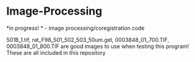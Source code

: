 # Image-Processing
*in progress! * -  image processing/coregistration code

501B_1.tif, rat_F98_501_502_503_50um.gel, 0003848_01_700.TIF, 0003848_01_800.TIF are good images to use when testing this program!
These are all included in this repository
